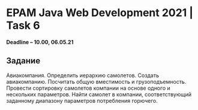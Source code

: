 # EPAM Java Web Development 2021 | Task 6

**Deadline – 10.00, 06.05.21**

## Задание

Авиакомпания. Определить иерархию самолетов.
Создать авиакомпанию. Посчитать общую вместимость и
грузоподъемность. Провести сортировку самолетов компании
на основе одного и нескольких параметров.
Найти самолет в компании, соответствующий заданному
диапазону параметров потребления горючего.